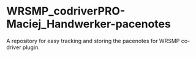# WRSMP_codriverPRO-Maciej_Handwerker-pacenotes

A repository for easy tracking and storing the pacenotes for WRSMP co-driver plugin.